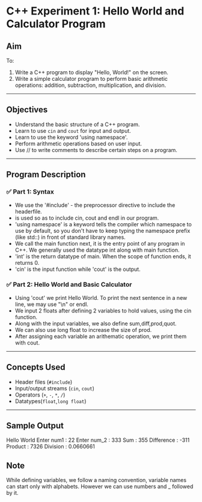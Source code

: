 # C++ Experiment 1: Hello World and Calculator Program

## Aim

To:
1. Write a C++ program to display "Hello, World!" on the screen.
2. Write a simple calculator program to perform basic arithmetic operations: addition, subtraction, multiplication, and division.

---

## Objectives

- Understand the basic structure of a C++ program.
- Learn to use `cin` and `cout` for input and output.
- Learn to use the keyword 'using namespace'.
- Perform arithmetic operations based on user input.
- Use // to write comments to describe certain steps on a program.

---

## Program Description

### ✅ Part 1: Syntax
- We use the '#include' - the preprocessor directive to include the <iostream> headerfile.
- <iostream> is used so as to include cin, cout and endl in our program.
- 'using namespace' is a keyword tells the compiler which namespace to use by default, so you don't have to keep typing the namespace prefix (like std::) in front of standard library names.
- We call the main function next, it is the entry point of any program in C++. We generally used the datatype int along with main function.
- 'int' is the return datatype of main. When the scope of function ends, it returns 0.
- 'cin' is the input function while 'cout' is the output.

### ✅ Part 2: Hello World and Basic Calculator
- Using 'cout' we print Hello World. To print the next sentence in a new line, we may use "\n" or endl.
- We input 2 floats after defining 2 variables to hold values, using the cin function.
- Along with the input variables, we also define sum,diff,prod,quot.
- We can also use long float to increase the size of prod.
- After assigning each variable an arithematic operation, we print them with cout.

---

## Concepts Used

- Header files (`#include`)
- Input/output streams (`cin`, `cout`)
- Operators (`+`, `-`, `*`, `/`)
- Datatypes(`float`,`long float`)

---

## Sample Output

Hello World
Enter num1 : 22
Enter num_2 : 333
Sum : 355
Difference : -311
Product : 7326
Division : 0.0660661

## Note

While defining variables, we follow a naming convention, variable names can start only with alphabets. However we can use numbers and _ followed by it.













